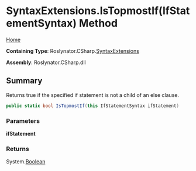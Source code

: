 <a name="_top"></a>

# SyntaxExtensions\.IsTopmostIf\(IfStatementSyntax\) Method

[Home](../../../../README.md#_top)

**Containing Type**: Roslynator\.CSharp\.[SyntaxExtensions](../README.md#_top)

**Assembly**: Roslynator\.CSharp\.dll

## Summary

Returns true if the specified if statement is not a child of an else clause\.

```csharp
public static bool IsTopmostIf(this IfStatementSyntax ifStatement)
```

### Parameters

**ifStatement**

### Returns

System\.[Boolean](https://docs.microsoft.com/en-us/dotnet/api/system.boolean)

